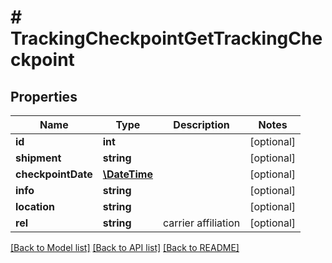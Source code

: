# # TrackingCheckpointGetTrackingCheckpoint

## Properties

Name | Type | Description | Notes
------------ | ------------- | ------------- | -------------
**id** | **int** |  | [optional] 
**shipment** | **string** |  | [optional] 
**checkpointDate** | [**\DateTime**](\DateTime.md) |  | [optional] 
**info** | **string** |  | [optional] 
**location** | **string** |  | [optional] 
**rel** | **string** | carrier affiliation | [optional] 

[[Back to Model list]](../../README.md#documentation-for-models) [[Back to API list]](../../README.md#documentation-for-api-endpoints) [[Back to README]](../../README.md)



